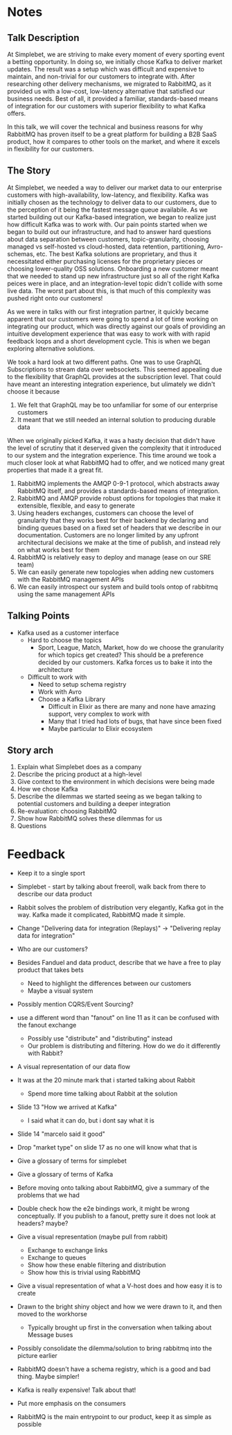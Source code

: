 # Notes

## Talk Description
At Simplebet, we are striving to make every moment of every sporting event a betting opportunity. In doing so, we initially chose Kafka to deliver market updates. The result was a setup which was difficult and expensive to maintain, and non-trivial for our customers to integrate with. After researching other delivery mechanisms, we migrated to RabbitMQ, as it provided us with a low-cost, low-latency alternative that satisfied our business needs. Best of all, it provided a familiar, standards-based means of integration for our customers with superior flexibility to what Kafka offers.

In this talk, we will cover the technical and business reasons for why RabbitMQ has proven itself to be a great platform for building a B2B SaaS product, how it compares to other tools on the market, and where it excels in flexibility for our customers.

## The Story

At Simplebet, we needed a way to deliver our market data to our enterprise customers with high-availability, low-latency, and flexibility. Kafka was initially chosen as the technology to deliver data to our customers, due to the perception of it being the fastest message queue availabile. As we started building out our Kafka-based integration, we began to realize just how difficult Kafka was to work with. Our pain points started when we began to build out our infrastructure, and had to answer hard questions about data separation between customers, topic-granularity, choosing managed vs self-hosted vs cloud-hosted, data retention, partitioning, Avro-schemas, etc. The best Kafka solutions are proprietary, and thus it necessitated either purchasing licenses for the proprietary pieces or choosing lower-quality OSS solutions. Onboarding a new customer meant that we needed to stand up new infrastructure just so all of the right Kafka peices were in place, and an integration-level topic didn't collide with some live data. The worst part about this, is that much of this complexity was pushed right onto our customers!

As we were in talks with our first integration partner, it quickly became apparent that our customers were going to spend a lot of time working on integrating our product, which was directly against our goals of providing an intuitive development experience that was easy to work with with rapid feedback loops and a short development cycle. This is when we began exploring alternative solutions. 

We took a hard look at two different paths. One was to use GraphQL Subscriptions to stream data over websockets. This seemed appealing due to the flexibility that GraphQL provides at the subscription level. That could have meant an interesting integration experience, but ulimately we didn't choose it because

1. We felt that GraphQL may be too unfamiliar for some of our enterprise customers
2. It meant that we still needed an internal solution to producing durable data

When we originally picked Kafka, it was a hasty decision that didn't have the level of scrutiny that it deserved given the complexity that it introduced to our system and the integration experience. This time around we took a much closer look at what RabbitMQ had to offer, and we noticed many great properties that made it a great fit.

1. RabbitMQ implements the AMQP 0-9-1 protocol, which abstracts away RabbitMQ itself, and provides a standards-based means of integration. 
2. RabbitMQ and AMQP provide robust options for topologies that make it extensible, flexible, and easy to generate
3. Using headers exchanges, customers can choose the level of granularity that they works best for their backend by declaring and binding queues based on a fixed set of headers that we describe in our documentation. Customers are no longer limited by any upfront architectural decisions we make at the time of publish, and instead rely on what works best for them
4. RabbitMQ is relatively easy to deploy and manage (ease on our SRE team)
5. We can easily generate new topologies when adding new customers with the RabbitMQ management APIs
6. We can easily introspect our system and build tools ontop of rabbitmq using the same management APIs

## Talking Points

- Kafka used as a customer interface
    - Hard to choose the topics
        - Sport, League, Match, Market, how do we choose the granularity for which topics get created? This should be a preference decided by our customers. Kafka forces us to bake it into the architecture
    - Difficult to work with
        - Need to setup schema registry
        - Work with Avro
        - Choose a Kafka Library
            - Difficult in Elixir as there are many and none have amazing support, very complex to work with
            - Many that I tried had lots of bugs, that have since been fixed
            - Maybe particular to Elixir ecosystem




## Story arch
1. Explain what Simplebet does as a company
2. Describe the pricing product at a high-level
3. Give context to the environment in which decisions were being made
4. How we chose Kafka
5. Describe the dilemmas we started seeing as we began talking to potential customers and building a deeper integration
6. Re-evaluation: choosing RabbitMQ
7. Show how RabbitMQ solves these dilemmas for us
8. Questions


# Feedback
* Keep it to a single sport
* Simplebet - start by talking about freeroll, walk back from there to describe our data product
* Rabbit solves the problem of distribution very elegantly, Kafka got in the way. Kafka made it complicated, RabbitMQ made it simple.
* Change "Delivering data for integration (Replays)" -> "Delivering replay data for integration"
* Who are our customers?
* Besides Fanduel and data product, describe that we have a free to play product that takes bets
  * Need to highlight the differences between our customers
  * Maybe a visual system
* Possibly mention CQRS/Event Sourcing?
* use a different word than "fanout" on line 11 as it can be confused with the fanout exchange
  * Possibly use "distribute" and "distributing" instead
  * Our problem is distributing and filtering. How do we do it differently with Rabbit?
* A visual representation of our data flow
* It was at the 20 minute mark that i started talking about Rabbit
  * Spend more time talking about Rabbit at the solution
* Slide 13 "How we arrived at Kafka"
  * I said what it can do, but i dont say what it is
* Slide 14 "marcelo said it good"
* Drop "market type" on slide 17 as no one will know what that is
* Give a glossary of terms for simplebet
* Give a glossary of terms of Kafka
* Before moving onto talking about RabbitMQ, give a summary of the problems that we had
* Double check how the e2e bindings work, it might be wrong conceptually. If you publish to a fanout, pretty sure it does not look at headers? maybe?
* Give a visual representation (maybe pull from rabbit)
  * Exchange to exchange links
  * Exchange to queues
  * Show how these enable filtering and distribution
  * Show how this is trivial using RabbitMQ
* Give a visual representation of what a V-host does and how easy it is to create

* Drawn to the bright shiny object and how we were drawn to it, and then moved to the workhorse
  * Typically brought up first in the conversation when talking about Message buses
* Possibly consolidate the dilemma/solution to bring rabbitmq into the picture earlier
* RabbitMQ doesn't have a schema registry, which is a good and bad thing. Maybe simpler!
* Kafka is really expensive! Talk about that!
* Put more emphasis on the consumers
* RabbitMQ is the main entrypoint to our product, keep it as simple as possible
